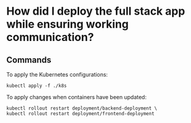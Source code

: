 # How did I deploy the full stack app while ensuring working communication?

## Commands

To apply the Kubernetes configurations:
```
kubectl apply -f ./k8s
```

To apply changes when containers have been updated:
```
kubectl rollout restart deployment/backend-deployment \
kubectl rollout restart deployment/frontend-deployment
```

